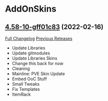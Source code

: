 # AddOnSkins

## [4.58-10-gff01c83](https://github.com/Azilroka/AddOnSkins/tree/ff01c8313f62414bc4d46d22c3a0cb10d148774f) (2022-02-16)
[Full Changelog](https://github.com/Azilroka/AddOnSkins/compare/4.58...ff01c8313f62414bc4d46d22c3a0cb10d148774f) [Previous Releases](https://github.com/Azilroka/AddOnSkins/releases)

- Update Libraries  
- Update gitmodules  
- Update Libraries Skins  
- Change this back for now  
- Cleaning  
- Mainline: PVE Skin Update  
- Embed OoC Stuff  
- Small Tweaks  
- Fix Templates  
- ItemRack  

